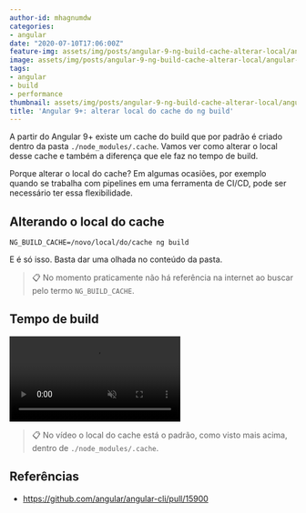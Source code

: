 ```yaml
---
author-id: mhagnumdw
categories:
- angular
date: "2020-07-10T17:06:00Z"
feature-img: assets/img/posts/angular-9-ng-build-cache-alterar-local/angular-9-ng-build-cache-alterar-local-banner.png
image: assets/img/posts/angular-9-ng-build-cache-alterar-local/angular-9-ng-build-cache-alterar-local-banner.png
tags:
- angular
- build
- performance
thumbnail: assets/img/posts/angular-9-ng-build-cache-alterar-local/angular-9-ng-build-cache-alterar-local-banner.png
title: 'Angular 9+: alterar local do cache do ng build'
---
```


A partir do Angular 9+ existe um cache do build que por padrão é criado dentro da pasta `./node_modules/.cache`. Vamos ver como alterar o local desse cache e também a diferença que ele faz no tempo de build.

<!--more-->

Porque alterar o local do cache? Em algumas ocasiões, por exemplo quando se trabalha com pipelines em uma ferramenta de CI/CD, pode ser necessário ter essa flexibilidade.

## Alterando o local do cache

```shell
NG_BUILD_CACHE=/novo/local/do/cache ng build
```

E é só isso. Basta dar uma olhada no conteúdo da pasta.

> 📋 No momento praticamente não há referência na internet ao buscar pelo termo `NG_BUILD_CACHE`.

## Tempo de build

<video muted autoplay controls style="width=:100%;padding: unset;">
    <source src="angular-9-ng-build-cache-alterar-local.mp4" type="video/mp4">
    Your browser does not support the video tag.
</video>

> 📋 No vídeo o local do cache está o padrão, como visto mais acima, dentro de `./node_modules/.cache`.

## Referências

- <https://github.com/angular/angular-cli/pull/15900>
